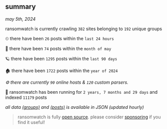 
## summary
_may 5th, 2024_

ransomwatch is currently crawling `382` sites belonging to `192` unique groups

⏲ there have been `26` posts within the `last 24 hours`

🦈 there have been `74` posts within the `month of may`

🪐 there have been `1295` posts within the `last 90 days`

🏚 there have been `1722` posts within the `year of 2024`

_⚙️ there are currently `90` online hosts & `120` custom parsers._

🦕 ransomwatch has been running for `2 years, 7 months and 29 days` and indexed `11179` posts

_all data  [(groups)](http://ransomwhat.telemetry.ltd/groups) and [(posts)](http://ransomwhat.telemetry.ltd/posts) is available in JSON (updated hourly)_

> ransomwatch is fully [open source](https://github.com/joshhighet/ransomwatch#ransomwatch--). please consider [sponsoring](https://github.com/sponsors/joshhighet) if you find it useful!
